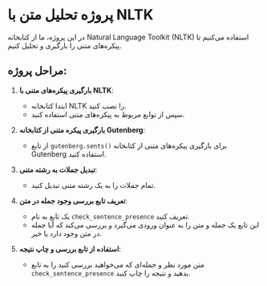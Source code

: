 # پروژه تحلیل متن با NLTK

در این پروژه، ما از کتابخانه Natural Language Toolkit (NLTK) استفاده می‌کنیم تا پیکره‌های متنی را بارگیری و تحلیل کنیم.

## مراحل پروژه:

1. **بارگیری پیکره‌های متنی با NLTK**:
   - ابتدا کتابخانه NLTK را نصب کنید.
   - سپس از توابع مربوط به پیکره‌های متنی استفاده کنید.

2. **بارگیری پیکره متنی از کتابخانه Gutenberg**:
   - از تابع `gutenberg.sents()` برای بارگیری پیکره‌های متنی از کتابخانه Gutenberg استفاده کنید.

3. **تبدیل جملات به رشته متنی**:
   - تمام جملات را به یک رشته متنی تبدیل کنید.

4. **تعریف تابع بررسی وجود جمله در متن**:
   - یک تابع به نام `check_sentence_presence` تعریف کنید.
   - این تابع یک جمله و متن را به عنوان ورودی می‌گیرد و بررسی می‌کند که آیا جمله در متن وجود دارد یا خیر.

5. **استفاده از تابع بررسی و چاپ نتیجه**:
   - متن مورد نظر و جمله‌ای که می‌خواهید بررسی کنید را به تابع `check_sentence_presence` بدهید و نتیجه را چاپ کنید.
